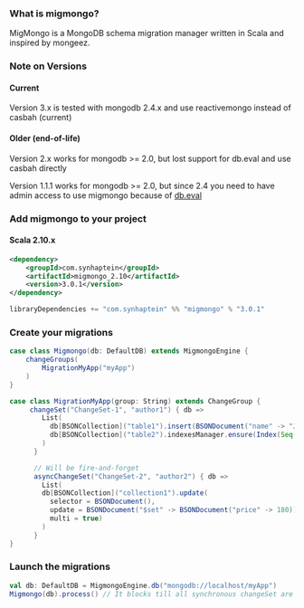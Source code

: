 ### What is migmongo?

MigMongo is a MongoDB schema migration manager written in Scala and inspired by mongeez.

### Note on Versions

#### Current

Version 3.x is tested with mongodb 2.4.x and use reactivemongo instead of casbah (current)

#### Older (end-of-life)

Version 2.x works for mongodb >= 2.0, but lost support for db.eval and use casbah directly

Version 1.1.1 works for mongodb >= 2.0, but since 2.4 you need to have admin access to use migmongo because of [db.eval](http://docs.mongodb.org/manual/reference/method/db.eval/)

### Add migmongo to your project

#### Scala 2.10.x
```xml
<dependency>
    <groupId>com.synhaptein</groupId>
	<artifactId>migmongo_2.10</artifactId>
	<version>3.0.1</version>
</dependency>
```

```scala
libraryDependencies += "com.synhaptein" %% "migmongo" % "3.0.1"
```

### Create your migrations
```scala
case class Migmongo(db: DefaultDB) extends MigmongoEngine {
    changeGroups(
        MigrationMyApp("myApp")
    )
}

case class MigrationMyApp(group: String) extends ChangeGroup {
     changeSet("ChangeSet-1", "author1") { db =>
        List(
          db[BSONCollection]("table1").insert(BSONDocument("name" -> "John Doe")),
          db[BSONCollection]("table2").indexesManager.ensure(Index(Seq("field1" -> Ascending, "field2" -> Descending)))
        )
      }

      // Will be fire-and-forget
      asyncChangeSet("ChangeSet-2", "author2") { db =>
        List(
        db[BSONCollection]("collection1").update(
          selector = BSONDocument(),
          update = BSONDocument("$set" -> BSONDocument("price" -> 180)),
          multi = true)
        )
      }
}
```

### Launch the migrations

```scala
val db: DefaultDB = MigmongoEngine.db("mongodb://localhost/myApp")
Migmongo(db).process() // It blocks till all synchronous changeSet are done
```
